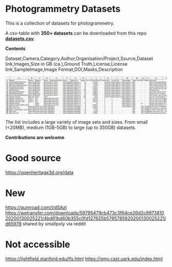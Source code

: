 # Photogrammetry Datasets

This is a collection of datasets for photogrammetry.

A csv-table with **350+ datasets** can be downloaded from this repo [**datasets.csv**](./datasets.csv).

**Contents**

Dataset,Camera,Category,Author,Organisation/Project,Source,Dataset link,Images,Size in GB (ca.),Ground Truth,License,License link,SampleImage,Image Format,DOI,Masks,Description

![Preview](csvpreview.JPG)

The list includes a large variety of image sets and sizes.
From small (<20MB), medium (1GB-5GB) to large (up to 350GB) datasets.

**Contributions are welcome**


# Good source

https://openheritage3d.org/data

# New

https://gumroad.com/l/dSAzI https://wetransfer.com/downloads/59795479cb473c3f64ce26d2c897381020200130025221/4bd61bd60b355c0fd127625b5795785820200130025221/d65978 shared by smallpoly via reddit




# Not accessible
https://lightfield.stanford.edu/lfs.html
https://gmv.cast.uark.edu/index.html
